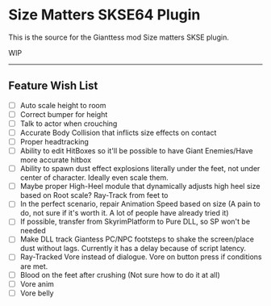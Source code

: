 # Size Matters SKSE64 Plugin

This is the source for the Gianttess mod Size matters SKSE plugin.

WIP


---

## Feature Wish List

- [ ] Auto scale height to room
- [ ] Correct bumper for height
- [ ] Talk to actor when crouching
- [ ] Accurate Body Collision that inflicts size effects on contact
- [ ] Proper headtracking
- [ ] Ability to edit HitBoxes so it'll be possible to have Giant Enemies/Have more accurate hitbox
- [ ] Ability to spawn dust effect explosions literally under the feet, not under center of character. Ideally even scale them.
- [ ] Maybe proper High-Heel module that dynamically adjusts high heel size based on Root scale? Ray-Track from feet to
- [ ] In the perfect scenario, repair Animation Speed based on size (A pain to do, not sure if it's worth it. A lot of people have already tried it)
- [ ] If possible, transfer from SkyrimPlatform to Pure DLL, so SP won't be needed
- [ ] Make DLL track Giantess PC/NPC footsteps to shake the screen/place dust without lags. Currently it has a delay because of script latency.
- [ ] Ray-Tracked Vore instead of dialogue. Vore on button press if conditions are met.
- [ ] Blood on the feet after crushing (Not sure how to do it at all)
- [ ] Vore anim
- [ ] Vore belly
